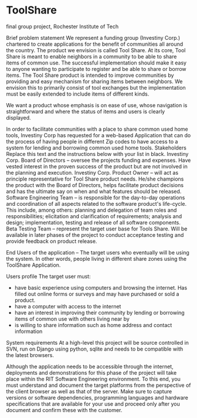 # ToolShare
final group project, Rochester Institute of Tech 

Brief problem statement 
We represent a funding group (Investiny Corp.) chartered to create applications for the benefit of communities all around the country. The product we envision is called Tool Share. At its core, Tool Share is meant to enable neighbors in a community to be able to share items of common use. The successful implementation should make it easy to anyone wanting to participate to register and be able to share or borrow items.
The Tool Share product is intended to improve communities by providing and easy mechanism for sharing items between neighbors. We envision this to primarily consist of tool exchanges but the implementation must be easily extended to include items of different kinds. 

We want a product whose emphasis is on ease of use, whose navigation is straightforward and where the status of items and users is clearly displayed.

In order to facilitate communities with a place to share common used home tools, Investiny Corp has requested for a web-based Application that can do the process of having people in different Zip codes to have access to a system for lending and borrowing common used home tools. 
Stakeholders 
Replace this text and the instructions below with your list in black. 
Investiny Corp. Board of Directors – oversee the projects funding and expenses. Have vested interest in the proven success of the product but are not involved in the planning and execution. 
Investiny Corp. Product Owner – will act as principle representative for Tool Share product needs. He/she champions the product with the Board of Directors, helps facilitate product decisions and has the ultimate say on when and what features should be released.
Software Engineering Team – is responsible for the day-to-day operations and coordination of all aspects related to the software product's life-cycle. This include, among others: planning and delegation of team roles and responsibilities; elicitation and clarification of requirements; analysis and design; implementation, testing and release of all software components.
Beta Testing Team – represent the target user base for Tools Share. Will be available in later phases of the project to conduct acceptance testing and provide feedback on product release.

End Users of the application – The target users who eventually will be using the system. In other words, people living in different share zones using the ToolShare Application.

Users profile
The target user must:
- have basic experience using computers and browsing the internet. Has filled out online forms or surveys and may have purchased or sold a product.
- have a computer with access to the internet
- have an interest in improving their community by lending or borrowing items of common use with others living near by
- is willing to share information such as home address and contact information

System requirements
At a high-level this project will be source controlled in SVN, run on Django using python, sqlite and needs to be compatible with the latest browsers. 

Although the application needs to be accessible through the internet, deployments and demonstrations for this phase of the project will take place within the RIT Software Engineering environment. To this end, you must understand and document the target platforms from the perspective of the client browser as well as that of the server. Make sure to capture versions or software dependencies, programming languages and hardware specifications that are available for your use and proceed only after you document and confirm these with the customer.



